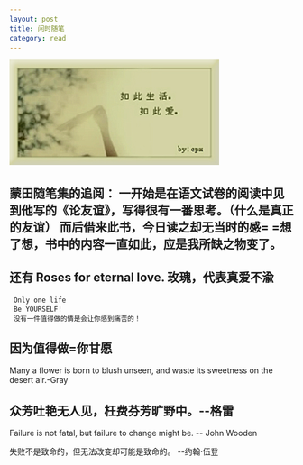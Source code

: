 ```yaml
---
layout: post
title: 闲时随笔
category: read
---
```

<img class="cover" src="/images/2014/8/20140878.jpg" />

蒙田随笔集的追阅：
一开始是在语文试卷的阅读中见到他写的《论友谊》，写得很有一番思考。（什么是真正的友谊）
而后借来此书，今日读之却无当时的感= =想了想，书中的内容一直如此，应是我所缺之物变了。
---
还有
Roses for eternal love. 
玫瑰，代表真爱不渝 
---
```
 Only one life
 Be YOURSELF!
 没有一件值得做的情是会让你感到痛苦的！
```

因为值得做=你甘愿
---
Many a flower is born to blush unseen, and waste its sweetness on the desert air.-Gray 

众芳吐艳无人见，枉费芬芳旷野中。--格雷
---
Failure is not fatal, but failure to change might be. -- John Wooden

失败不是致命的，但无法改变却可能是致命的。 --约翰·伍登